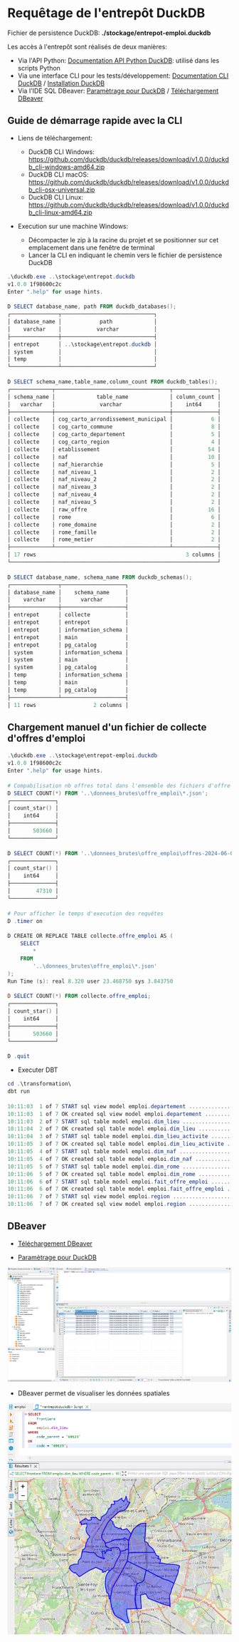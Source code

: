 # Requêtage de l'entrepôt DuckDB

Fichier de persistence DuckDB: **./stockage/entrepot-emploi.duckdb**

Les accès à l'entrepôt sont réalisés de deux manières:

- Via l'API Python: [Documentation API Python DuckDB](https://duckdb.org/docs/api/python/overview): utilisé dans les scripts Python
- Via une interface CLI pour les tests/développement: [Documentation CLI DuckDB](https://duckdb.org/docs/api/cli/overview) / [Installation DuckDB](https://duckdb.org/docs/installation/?version=stable&environment=cli&platform=win&download_method=package_manager)
- Via l'IDE SQL DBeaver: [Paramètrage pour DuckDB](https://duckdb.org/docs/guides/sql_editors/dbeaver.html) / [Téléchargement DBeaver](https://dbeaver.io/download/)

## Guide de démarrage rapide avec la CLI

- Liens de téléchargement:

  - DuckDB CLI Windows: <https://github.com/duckdb/duckdb/releases/download/v1.0.0/duckdb_cli-windows-amd64.zip>
  - DuckDB CLI macOS: <https://github.com/duckdb/duckdb/releases/download/v1.0.0/duckdb_cli-osx-universal.zip>
  - DuckDB CLI Linux: <https://github.com/duckdb/duckdb/releases/download/v1.0.0/duckdb_cli-linux-amd64.zip>

- Execution sur une machine Windows:

  - Décompacter le zip à la racine du projet et se positionner sur cet emplacement dans une fenêtre de terminal
  - Lancer la CLI en indiquant le chemin vers le fichier de persistence DuckDB

```powershell
.\duckdb.exe ..\stockage\entrepot.duckdb
v1.0.0 1f98600c2c
Enter ".help" for usage hints.

D SELECT database_name, path FROM duckdb_databases();
┌───────────────┬─────────────────────────────┐
│ database_name │            path             │
│    varchar    │           varchar           │
├───────────────┼─────────────────────────────┤
│ entrepot      │ ..\stockage\entrepot.duckdb │
│ system        │                             │
│ temp          │                             │
└───────────────┴─────────────────────────────┘

D SELECT schema_name,table_name,column_count FROM duckdb_tables();
┌─────────────┬────────────────────────────────────┬──────────────┐
│ schema_name │             table_name             │ column_count │
│   varchar   │              varchar               │    int64     │
├─────────────┼────────────────────────────────────┼──────────────┤
│ collecte    │ cog_carto_arrondissement_municipal │            6 │
│ collecte    │ cog_carto_commune                  │            8 │
│ collecte    │ cog_carto_departement              │            5 │
│ collecte    │ cog_carto_region                   │            4 │
│ collecte    │ etablissement                      │           54 │
│ collecte    │ naf                                │           10 │
│ collecte    │ naf_hierarchie                     │            5 │
│ collecte    │ naf_niveau_1                       │            2 │
│ collecte    │ naf_niveau_2                       │            2 │
│ collecte    │ naf_niveau_3                       │            2 │
│ collecte    │ naf_niveau_4                       │            2 │
│ collecte    │ naf_niveau_5                       │            2 │
│ collecte    │ raw_offre                          │           16 │
│ collecte    │ rome                               │            6 │
│ collecte    │ rome_domaine                       │            2 │
│ collecte    │ rome_famille                       │            2 │
│ collecte    │ rome_metier                        │            2 │
├─────────────┴────────────────────────────────────┴──────────────┤
│ 17 rows                                               3 columns │
└─────────────────────────────────────────────────────────────────┘

D SELECT database_name, schema_name FROM duckdb_schemas(); 
┌───────────────┬────────────────────┐
│ database_name │    schema_name     │
│    varchar    │      varchar       │
├───────────────┼────────────────────┤
│ entrepot      │ collecte           │
│ entrepot      │ entrepot           │
│ entrepot      │ information_schema │
│ entrepot      │ main               │
│ entrepot      │ pg_catalog         │
│ system        │ information_schema │
│ system        │ main               │
│ system        │ pg_catalog         │
│ temp          │ information_schema │
│ temp          │ main               │
│ temp          │ pg_catalog         │
├───────────────┴────────────────────┤
│ 11 rows                  2 columns │
```

## Chargement manuel d'un fichier de collecte d'offres d'emploi

```powershell
.\duckdb.exe ..\stockage\entrepot-emploi.duckdb
v1.0.0 1f98600c2c
Enter ".help" for usage hints.

# Compabilisation nb offres total dans l'emsemble des fichiers d'offre collectés
D SELECT COUNT(*) FROM '..\donnees_brutes\offre_emploi\*.json';
┌──────────────┐
│ count_star() │
│    int64     │
├──────────────┤
│       503660 │
└──────────────┘

D SELECT COUNT(*) FROM '..\donnees_brutes\offre_emploi\offres-2024-06-07.json'; 
┌──────────────┐
│ count_star() │
│    int64     │
├──────────────┤
│        47310 │
└──────────────┘

# Pour afficher le temps d'execution des requêtes
D .timer on

D CREATE OR REPLACE TABLE collecte.offre_emploi AS (
    SELECT
        *
    FROM 
        '..\donnees_brutes\offre_emploi\*.json'
);
Run Time (s): real 8.320 user 23.468750 sys 3.843750

D SELECT COUNT(*) FROM collecte.offre_emploi;
┌──────────────┐
│ count_star() │
│    int64     │
├──────────────┤
│       503660 │
└──────────────┘

D .quit
```

- Executer DBT

```powershell
cd .\transformation\
dbt run

10:11:03  1 of 7 START sql view model emploi.departement ................................. [RUN]
10:11:03  1 of 7 OK created sql view model emploi.departement ............................ [OK in 0.27s]
10:11:03  2 of 7 START sql table model emploi.dim_lieu ................................... [RUN]
10:11:04  2 of 7 OK created sql table model emploi.dim_lieu .............................. [OK in 1.12s]
10:11:04  3 of 7 START sql table model emploi.dim_lieu_activite .......................... [RUN]
10:11:05  3 of 7 OK created sql table model emploi.dim_lieu_activite ..................... [OK in 1.28s]
10:11:05  4 of 7 START sql table model emploi.dim_naf .................................... [RUN]
10:11:05  4 of 7 OK created sql table model emploi.dim_naf ............................... [OK in 0.21s]
10:11:05  5 of 7 START sql table model emploi.dim_rome ................................... [RUN]
10:11:06  5 of 7 OK created sql table model emploi.dim_rome .............................. [OK in 0.21s]
10:11:06  6 of 7 START sql table model emploi.fait_offre_emploi .......................... [RUN]
10:11:06  6 of 7 OK created sql table model emploi.fait_offre_emploi ..................... [OK in 0.45s]
10:11:06  7 of 7 START sql view model emploi.region ...................................... [RUN]
10:11:06  7 of 7 OK created sql view model emploi.region ................................. [OK in 0.18s]
```


## DBeaver

- [Téléchargement DBeaver](https://dbeaver.io/download/)

- [Paramètrage pour DuckDB](https://duckdb.org/docs/guides/sql_editors/dbeaver.html) 

![Interface dbheaver](dbheaver.png)

- DBeaver permet de visualiser les données spatiales

![Interface dbheaver](lyon.png)

```sql

```